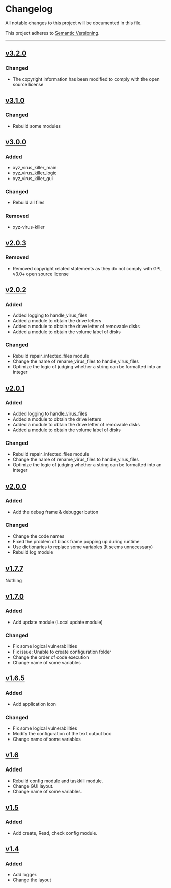 # Changelog

All notable changes to this project will be documented in this file.

This project adheres to [Semantic Versioning](https://semver.org/spec/v2.0.0.html).

---

<!--
## [Unreleased]

### Added

- v1.1 Brazilian Portuguese translation.

### Changed

- Use frontmatter title & description in each language version template
- Replace broken OpenGraph image with an appropriately-sized Keep a Changelog 
  image that will render properly (although in English for all languages)
- Fix OpenGraph title & description for all languages so the title and 
description when links are shared are language-appropriate

### Removed

- Trademark sign previously shown after the project description in version 
0.3.0 -->

## [v3.2.0]

### Changed

- The copyright information has been modified to comply with the open source license

## [v3.1.0]

### Changed

- Rebuild some modules

## [v3.0.0]

### Added

- xyz_virus_killer_main
- xyz_virus_killer_logic
- xyz_virus_killer_gui

### Changed

- Rebuild all files

### Removed

- xyz-virus-killer


## [v2.0.3]

### Removed

- Removed copyright related statements as they do not comply with GPL v3.0+ open source license

## [v2.0.2]

### Added 

- Added logging to handle_virus_files
- Added a module to obtain the drive letters
- Added a module to obtain the drive letter of removable disks
- Added a module to obtain the volume label of disks

### Changed

- Rebuild repair_infected_files module
- Change the name of rename_virus_files to handle_virus_files
- Optimize the logic of judging whether a string can be formatted into an integer


## [v2.0.1]

### Added 

- Added logging to handle_virus_files
- Added a module to obtain the drive letters
- Added a module to obtain the drive letter of removable disks
- Added a module to obtain the volume label of disks

### Changed

- Rebuild repair_infected_files module
- Change the name of rename_virus_files to handle_virus_files
- Optimize the logic of judging whether a string can be formatted into an integer

## [v2.0.0]

### Added 

- Add the debug frame & debugger button 

### Changed

- Change the code names
- Fixed the problem of black frame popping up during runtime
- Use dictionaries to replace some variables (It seems unnecessary)
- Rebuild log module

## [v1.7.7]

Nothing

## [v1.7.0]

### Added 

- Add update module (Local update module)

### Changed

- Fix some logical vulnerabilities
- Fix issue: Unable to create configuration folder
- Change the order of code execution
- Change name of some variables

## [v1.6.5]

### Added 

- Add application icon

### Changed

- Fix some logical vulnerabilities
- Modify the configuration of the text output box
- Change name of some variables

## [v1.6]

### Added 

- Rebuild config module and taskkill module.
- Change GUI layout.
- Change name of some variables.

## [v1.5]

### Added 

- Add create, Read, check config module.

## [v1.4]

### Added 

- Add logger.
- Change the layout

[unreleased]: https://github.com/olivierlacan/keep-a-changelog/compare/v1.1.1...HEAD
[v1.4]: https://github.com/Errorsia/xyz-virus-killer/releases/tag/v1.4
[v1.5]: https://github.com/Errorsia/xyz-virus-killer/releases/tag/v1.5
[v1.6]: https://github.com/Errorsia/xyz-virus-killer/releases/tag/v1.6
[v1.6.5]: https://github.com/Errorsia/xyz-virus-killer/releases/tag/v1.6.5
[v1.7.0]: https://github.com/Errorsia/xyz-virus-killer/releases/tag/v1.7.0
[v1.7.7]: https://github.com/Errorsia/xyz-virus-killer/releases/tag/v1.7.7
[v2.0.0]: https://github.com/Errorsia/xyz-virus-killer/releases/tag/v2.0.0
[v2.0.1]: https://github.com/Errorsia/xyz-virus-killer/releases/tag/v2.0.1
[v2.0.2]: https://github.com/Errorsia/xyz-virus-killer/releases/tag/v2.0.1
[v2.0.3]: https://github.com/Errorsia/xyz-virus-killer/releases/tag/v2.0.1
[v3.0.0]: https://github.com/Errorsia/xyz-virus-killer/releases/tag/v3.0.0
[v3.1.0]: https://github.com/Errorsia/xyz-virus-killer/releases/tag/v3.1.0
[v3.2.0]: https://github.com/Errorsia/xyz-virus-killer/releases/tag/v3.1.0